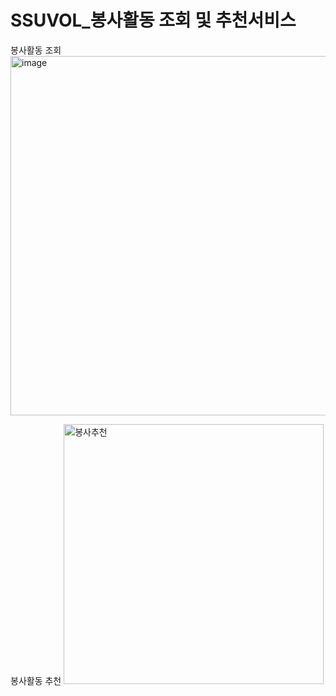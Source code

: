#  SSUVOL_봉사활동 조회 및 추천서비스

봉사활동 조회
<img width="575" alt="image" src="https://github.com/Grapejun/subject/assets/118108487/cc26015a-af10-4429-b1b9-c984f6e884f3">

봉사활동 추천
<img width="416" alt="봉사추천" src="https://github.com/Grapejun/subject/assets/118108487/6ff9c02f-c814-45d9-8fe9-f2e1066445e7">
